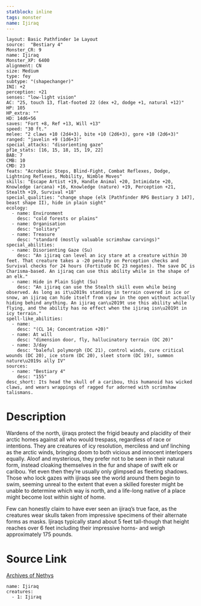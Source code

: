 ```yaml
---
statblock: inline
tags: monster
name: Ijiraq
---
```

```statblock
layout: Basic Pathfinder 1e Layout
source:  "Bestiary 4"
Monster_CR: 9
name: Ijiraq
Monster_XP: 6400
alignment: CN
size: Medium
type: fey
subtype: "(shapechanger)"
INI: +2
perception: +21
senses: "low-light vision"
AC: "25, touch 13, flat-footed 22 (dex +2, dodge +1, natural +12)"
HP: 105
HP_extra: ""
HD: 14d6+56
saves: "Fort +8, Ref +13, Will +13"
speed: "30 ft."
melee: "2 claws +10 (2d4+3), bite +10 (2d6+3), gore +10 (2d6+3)"
ranged: "javelin +9 (1d6+3)"
special_attacks: "disorienting gaze"
pf1e_stats: [16, 15, 18, 15, 19, 22]
BAB: 7
CMB: 10
CMD: 23
feats: "Acrobatic Steps, Blind-Fight, Combat Reflexes, Dodge, Lightning Reflexes, Mobility, Nimble Moves"
skills: "Escape Artist +19, Handle Animal +20, Intimidate +20, Knowledge (arcana) +16, Knowledge (nature) +19, Perception +21, Stealth +19, Survival +18"
special_qualities: "change shape (elk [Pathfinder RPG Bestiary 3 147], beast shape II), hide in plain sight"
ecology:
  - name: Environment
    desc: "cold forests or plains"
  - name: Organisation
    desc: "solitary"
  - name: Treasure
    desc: "standard (mostly valuable scrimshaw carvings)"
special_abilities:
  - name: Disorienting Gaze (Su)
    desc: "An ijiraq can level an icy stare at a creature within 30 feet. That creature takes a -20 penalty on Perception checks and Survival checks for 24 hours (Fortitude DC 23 negates). The save DC is Charisma-based. An ijiraq can use this ability while in the shape of an elk."
  - name: Hide in Plain Sight (Su)
    desc: "An ijiraq can use the Stealth skill even while being observed. As long as it\u2019s standing in terrain covered in ice or snow, an ijiraq can hide itself from view in the open without actually hiding behind anything. An ijiraq can\u2019t use this ability while flying, and the ability has no effect when the ijiraq isn\u2019t in icy terrain."
spell-like_abilities:
  - name:
    desc: "(CL 14; Concentration +20)"
  - name: At will
    desc: "dimension door, fly, hallucinatory terrain (DC 20)"
  - name: 3/day
    desc: "baleful polymorph (DC 21), control winds, cure critical wounds (DC 20), ice storm (DC 20), sleet storm (DC 19), summon nature\u2019s ally IV"
sources:
  - name: "Bestiary 4"
    desc: "155"
desc_short: Its head the skull of a caribou, this humanoid has wicked claws, and wears wrappings of ragged fur adorned with scrimshaw talismans.
```
# Description
Wardens of the north, ijiraqs protect the frigid beauty and placidity of their arctic homes against all who would trespass, regardless of race or intentions. They are creatures of icy resolution, merciless and unf linching as the arctic winds, bringing doom to both vicious and innocent interlopers equally. Aloof and mysterious, they prefer not to be seen in their natural form, instead cloaking themselves in the fur and shape of swift elk or caribou. Yet even then they’re usually only glimpsed as fleeting shadows. Those who lock gazes with ijiraqs see the world around them begin to swim, seeming unreal to the extent that even a skilled forester might be unable to determine which way is north, and a life-long native of a place might become lost within sight of home.

Few can honestly claim to have ever seen an ijiraq’s true face, as the creatures wear skulls taken from impressive specimens of their alternate forms as masks. Ijiraqs typically stand about 5 feet tall-though that height reaches over 6 feet including their impressive horns- and weigh approximately 175 pounds.
# Source Link
[Archives of Nethys](https://aonprd.com/MonsterDisplay.aspx?ItemName=Ijiraq)
```encounter-table
name: Ijiraq
creatures:
  - 1: Ijiraq
```
